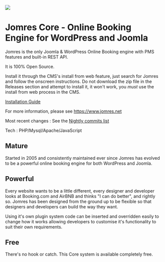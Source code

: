 ![](https://img.shields.io/badge/Coded%20By%20Human-100%25-brightgreen)

# Jomres Core - Online Booking Engine for WordPress and Joomla

Jomres is the only Joomla & WordPress Online Booking engine with PMS features and built-in REST API. 

It is 100% Open Source.  

Install it through the CMS's install from web feature, just search for Jomres and follow the onscreen instructions. Do not download the zip file in the Releases section and attempt to install it, it won't work, you *must* use the install from web process in the CMS.

[Installation Guide ](https://www.jomres.net/documentation)

For more information, please see https://www.jomres.net

Most recent changes : See the [Nightly commits list](https://github.com/WoollyinWalesIT/jomres/commits/nightly) 

Tech : PHP/Mysql/Apache/JavaScript

## Mature

Started in 2005 and consistently maintained ever since Jomres has evolved to be a powerful online booking engine for both WordPress and Joomla.

## Powerful

Every website wants to be a little different, every designer and developer looks at Booking.com and AirBNB and thinks "I can do better", and rightly so. Jomres has been designed from the ground up to be flexible so that designers and developers can build the way they want.

Using it's own plugin system code can be inserted and overridden easily to change how it works allowing developers to customise it's functionality to suit their own requirements. 

## Free

There's no hook or catch. This Core system is available completely free.
